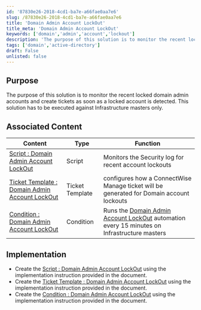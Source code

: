 ```yaml
---
id: '87830e26-2018-4cd1-ba7e-a66fae0aa7e6'
slug: /87830e26-2018-4cd1-ba7e-a66fae0aa7e6
title: 'Domain Admin Account LockOut'
title_meta: 'Domain Admin Account LockOut'
keywords: ['domain','admin','account','lockout']
description: 'The purpose of this solution is to monitor the recent locked domain admin accounts and create tickets as soon as a locked account is detected. This solution has to be executed against Infrastructure masters only'
tags: ['domain','active-directory']
draft: False
unlisted: false
---
```


## Purpose

The purpose of this solution is to monitor the recent locked domain admin accounts and create tickets as soon as a locked account is detected. This solution has to be executed against Infrastructure masters only.

## Associated Content

| Content                                             | Type                                                      | Function                                               |
|-----------------------------------------------------|-----------------------------------------------------------|--------------------------------------------------------|
| [Script : Domain Admin Account LockOut](/docs/54cb9acb-d11d-4a88-a0ca-92032b46fe23)   | Script |   Monitors the Security log for recent account lockouts |
| [Ticket Template : Domain Admin Account LockOut](/docs/4583116e-e1b9-42bc-826d-61ec2785e532)  | Ticket Template |  configures how a ConnectWise Manage ticket will be generated for Domain account lockouts |
| [Condition : Domain Admin Account LockOut](/docs/588b31d4-04a3-4b39-af8c-6c1f24da0710)  | Condition |  Runs the [Domain Admin Account LockOut](/docs/54cb9acb-d11d-4a88-a0ca-92032b46fe23) automation every 15 minutes on Infrastructure masters |

## Implementation

- Create the [Script : Domain Admin Account LockOut](/docs/54cb9acb-d11d-4a88-a0ca-92032b46fe23) using the implementation instruction provided in the document.
- Create the  [Ticket Template : Domain Admin Account LockOut](/docs/4583116e-e1b9-42bc-826d-61ec2785e532) using the implementation instruction provided in the document.
- Create the [Condition : Domain Admin Account LockOut](/docs/588b31d4-04a3-4b39-af8c-6c1f24da0710) using the implementation instruction provided in the document.
